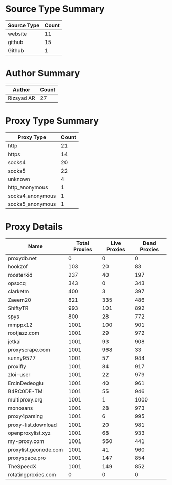 # Source Type Summary

| Source Type | Count |
|-------------|-------|
| website | 11 |
| github | 15 |
| Github | 1 |


# Author Summary

| Author | Count |
|--------|-------|
| Rizsyad AR | 27 |


# Proxy Type Summary

| Proxy Type | Count |
|------------|-------|
| http | 21 |
| https | 14 |
| socks4 | 20 |
| socks5 | 22 |
| unknown | 4 |
| http_anonymous | 1 |
| socks4_anonymous | 1 |
| socks5_anonymous | 1 |


# Proxy Details

| Name | Total Proxies | Live Proxies | Dead Proxies |
|------|---------------|--------------|---------------|
| proxydb.net | 0 | 0 | 0 |
| hookzof | 103 | 20 | 83 |
| roosterkid | 237 | 40 | 197 |
| opsxcq | 343 | 0 | 343 |
| clarketm | 400 | 3 | 397 |
| Zaeem20 | 821 | 335 | 486 |
| ShiftyTR | 993 | 101 | 892 |
| spys | 800 | 28 | 772 |
| mmppx12 | 1001 | 100 | 901 |
| rootjazz.com | 1001 | 29 | 972 |
| jetkai | 1001 | 93 | 908 |
| proxyscrape.com | 1001 | 968 | 33 |
| sunny9577 | 1001 | 57 | 944 |
| proxifly | 1001 | 84 | 917 |
| zloi-user | 1001 | 22 | 979 |
| ErcinDedeoglu | 1001 | 40 | 961 |
| B4RC0DE-TM | 1001 | 55 | 946 |
| multiproxy.org | 1001 | 1 | 1000 |
| monosans | 1001 | 28 | 973 |
| proxy4parsing | 1001 | 6 | 995 |
| proxy-list.download | 1001 | 20 | 981 |
| openproxylist.xyz | 1001 | 68 | 933 |
| my-proxy.com | 1001 | 560 | 441 |
| proxylist.geonode.com | 1001 | 41 | 960 |
| proxyspace.pro | 1001 | 147 | 854 |
| TheSpeedX | 1001 | 149 | 852 |
| rotatingproxies.com | 0 | 0 | 0 |
